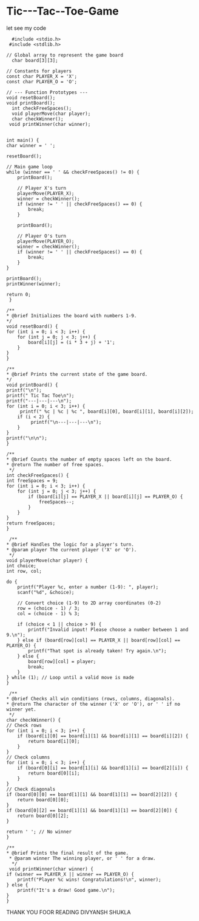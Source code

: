 # Tic---Tac--Toe-Game
let see my code

      #include <stdio.h>
     #include <stdlib.h>

    // Global array to represent the game board
      char board[3][3];
   
    // Constants for players
    const char PLAYER_X = 'X';
    const char PLAYER_O = 'O';

    // --- Function Prototypes ---
    void resetBoard();
    void printBoard();
      int checkFreeSpaces();
      void playerMove(char player);
      char checkWinner();
     void printWinner(char winner); 

 
    int main() {
    char winner = ' ';
    
    resetBoard();

    // Main game loop
    while (winner == ' ' && checkFreeSpaces() != 0) {
        printBoard();
        
        // Player X's turn
        playerMove(PLAYER_X);
        winner = checkWinner();
        if (winner != ' ' || checkFreeSpaces() == 0) {
            break;
        }

        printBoard();

        // Player O's turn
        playerMove(PLAYER_O);
        winner = checkWinner();
        if (winner != ' ' || checkFreeSpaces() == 0) {
            break;
        }
    }

    printBoard();
    printWinner(winner);

    return 0;
     }

    /**
    * @brief Initializes the board with numbers 1-9.
    */
    void resetBoard() {
    for (int i = 0; i < 3; i++) {
        for (int j = 0; j < 3; j++) {
            board[i][j] = (i * 3 + j) + '1';
        }
    }
    }

    /**
    * @brief Prints the current state of the game board.
    */
    void printBoard() {
    printf("\n");
    printf(" Tic Tac Toe\n");
    printf("---|---|---\n");
    for (int i = 0; i < 3; i++) {
         printf(" %c | %c | %c ", board[i][0], board[i][1], board[i][2]);
        if (i < 2) {
             printf("\n---|---|---\n");
        }
    }
    printf("\n\n");
    }

    /**
    * @brief Counts the number of empty spaces left on the board.
    * @return The number of free spaces.
     */
    int checkFreeSpaces() {
    int freeSpaces = 9;
    for (int i = 0; i < 3; i++) {
        for (int j = 0; j < 3; j++) {
            if (board[i][j] == PLAYER_X || board[i][j] == PLAYER_O) {
                freeSpaces--;
            }
        }
    }
    return freeSpaces;
    }

     /**
    * @brief Handles the logic for a player's turn.
    * @param player The current player ('X' or 'O').
     */
    void playerMove(char player) {
    int choice;
    int row, col;

    do {
        printf("Player %c, enter a number (1-9): ", player);
        scanf("%d", &choice);

        // Convert choice (1-9) to 2D array coordinates (0-2)
        row = (choice - 1) / 3;
        col = (choice - 1) % 3;

        if (choice < 1 || choice > 9) {
            printf("Invalid input! Please choose a number between 1 and 9.\n");
        } else if (board[row][col] == PLAYER_X || board[row][col] == PLAYER_O) {
            printf("That spot is already taken! Try again.\n");
        } else {
            board[row][col] = player;
            break;
        }
    } while (1); // Loop until a valid move is made
    }

     /**
    * @brief Checks all win conditions (rows, columns, diagonals).
    * @return The character of the winner ('X' or 'O'), or ' ' if no winner yet.
     */
    char checkWinner() {
    // Check rows
    for (int i = 0; i < 3; i++) {
        if (board[i][0] == board[i][1] && board[i][1] == board[i][2]) {
            return board[i][0];
        }
    }
    // Check columns
    for (int i = 0; i < 3; i++) {
        if (board[0][i] == board[1][i] && board[1][i] == board[2][i]) {
            return board[0][i];
        }
    }
    // Check diagonals
    if (board[0][0] == board[1][1] && board[1][1] == board[2][2]) {
        return board[0][0];
    }
    if (board[0][2] == board[1][1] && board[1][1] == board[2][0]) {
        return board[0][2];
    }

    return ' '; // No winner
    }

    /**
    * @brief Prints the final result of the game.
     * @param winner The winning player, or ' ' for a draw.
      */
     void printWinner(char winner) {
    if (winner == PLAYER_X || winner == PLAYER_O) {
        printf("Player %c wins! Congratulations!\n", winner);
    } else {
        printf("It's a draw! Good game.\n");
    }
    }
  THANK YOU FOOR READING
  DIVYANSH SHUKLA

